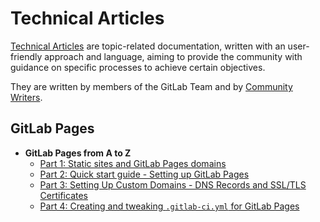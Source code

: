 # Technical Articles

[Technical Articles](../../development/writing_documentation.md#technical-articles) are
topic-related documentation, written with an user-friendly approach and language, aiming
to provide the community with guidance on specific processes to achieve certain objectives.

They are written by members of the GitLab Team and by
[Community Writers](https://about.gitlab.com/handbook/product/technical-writing/community-writers/).

## GitLab Pages

- **GitLab Pages from A to Z**
  - [Part 1: Static sites and GitLab Pages domains](../../user/project/pages/getting_started_part_one.md)
  - [Part 2: Quick start guide - Setting up GitLab Pages](../../user/project/pages/getting_started_part_two.md)
  - [Part 3: Setting Up Custom Domains - DNS Records and SSL/TLS Certificates](../../user/project/pages/getting_started_part_three.md)
  - [Part 4: Creating and tweaking `.gitlab-ci.yml` for GitLab Pages](../../user/project/pages/getting_started_part_four.md)
